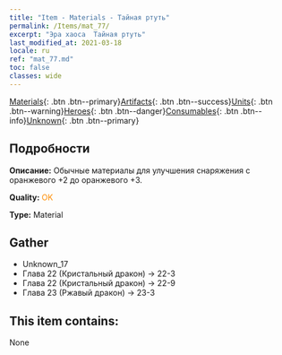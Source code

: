 ```yaml
---
title: "Item - Materials - Тайная ртуть"
permalink: /Items/mat_77/
excerpt: "Эра хаоса  Тайная ртуть"
last_modified_at: 2021-03-18
locale: ru
ref: "mat_77.md"
toc: false
classes: wide
---
```

 [Materials](/ru/Items/){: .btn .btn--primary}[Artifacts](/ru/Items/Artifacts/){: .btn .btn--success}[Units](/ru/Items/Units/){: .btn .btn--warning}[Heroes](/ru/Items/Heroes/){: .btn .btn--danger}[Consumables](/ru/Items/Consumables/){: .btn .btn--info}[Unknown](/ru/Items/Unknown/){: .btn .btn--primary}

## Подробности
 **Описание:** Обычные материалы для улучшения снаряжения c оранжевого +2 до оранжевого +3.

 **Quality:** <span style="color: #FF8C00">OK</span>

 **Type:** Material

## Gather

*    Unknown_17 
*    Глава 22 (Кристальный дракон) -> 22-3 
*    Глава 22 (Кристальный дракон) -> 22-9 
*    Глава 23 (Ржавый дракон) -> 23-3 

## This item contains:

  None

